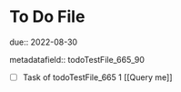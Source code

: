 # To Do File

due:: 2022-08-30

metadatafield:: todoTestFile_665_90

- [ ] Task of todoTestFile_665 1 [[Query me]]
